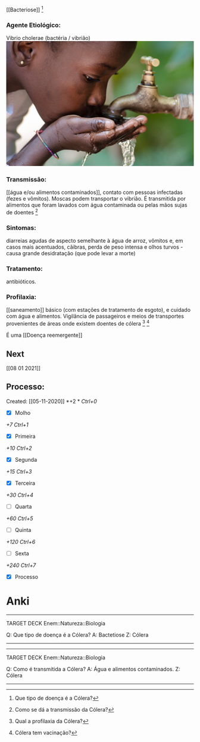 [[Bacteriose]] [^1]

[^1]: Que tipo de doença é a Cólera?

### Agente Etiológico: 
Vibrio cholerae (bactéria / vibrião)
![](Imagens/Pasted%20image%2020200928181625.png)
### Transmissão: 
[[água e/ou alimentos contaminados]], contato com pessoas infectadas (fezes e vômitos). Moscas podem transportar o vibrião. É transmitida por alimentos que foram lavados com água contaminada ou pelas mãos sujas de doentes [^2]

[^2]: Como se dá a transmissão da Cólera?

### Sintomas: 
diarreias agudas de aspecto semelhante à água de arroz, vômitos e, em casos mais acentuados, cãibras, perda de peso intensa e olhos turvos - causa grande desidratação (que pode levar a morte)

### Tratamento: 
antibióticos.

### Profilaxia: 
[[saneamento]] básico (com estações de tratamento de esgoto), e cuidado com água e alimentos. Vigilância de passageiros e meios de transportes provenientes de áreas onde existem doentes de cólera [^3] [^4]

[^4]: Cólera tem vacinação?


[^3]: Qual a profilaxia da Cólera?

É uma [[Doença reemergente]]

## Next
[[08 01 2021]]
## Processo:
Created: [[05-11-2020]]
*+2 *  *Ctrl+0*
- [x] Molho  

*+7*  *Ctrl+1*

- [x] Primeira 

*+10*  *Ctrl+2*

- [x] Segunda

*+15*  *Ctrl+3*

- [x] Terceira 

*+30*  *Ctrl+4*

- [ ] Quarta 

*+60*  *Ctrl+5*

- [ ] Quinta 

*+120*  *Ctrl+6*

- [ ] Sexta 

*+240*  *Ctrl+7*


- [x] Processo 

# Anki

---

TARGET DECK
Enem::Natureza::Biologia

Q: Que tipo de doença é a Cólera?
A: Bactetiose
Z: Cólera
<!--ID: 1606778131332-->

---


---

TARGET DECK
Enem::Natureza::Biologia

Q: Como é transmitida a Cólera?
A: Água e alimentos contaminados.
Z: Cólera
<!--ID: 1606778131725-->

---
